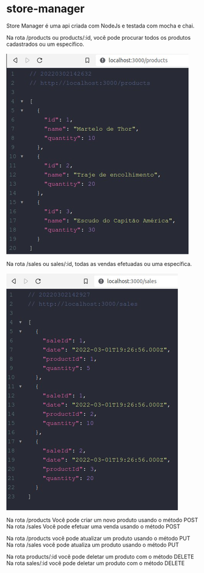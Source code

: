 # store-manager
Store Manager é uma api criada com NodeJs e testada com mocha e chai.

Na rota /products ou products/:id, você pode procurar todos os produtos cadastrados ou um específico.
</br>
</br>
<img src="https://github.com/BrunoCBart/store-manager/blob/master/images/products.jpg">
 

Na rota /sales ou sales/:id, todas as vendas efetuadas ou uma específica.
 </br>
 </br>
<img src="https://github.com/BrunoCBart/store-manager/blob/master/images/sales.jpg">

Na rota /products Você pode criar um novo produto usando o método POST
</br>
Na rota /sales Você pode efetuar uma venda usando o método POST

Na rota /products você pode atualizar um produto usando o método PUT
</br>
Na rota /sales você pode atualiza um produto usando o método PUT

Na rota products/:id você pode deletar um produto com o método DELETE
</br>
Na rota sales/:id você pode deletar um produto com o método DELETE
